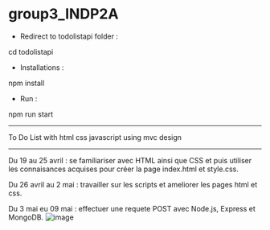 # group3_INDP2A
- Redirect to todolistapi folder : 

cd todolistapi 

- Installations :

npm install
- Run :

npm run start


_____________________________________________________

To Do List with html css javascript using mvc design
_____________________________________________________

Du 19 au 25 avril :  se familiariser avec  HTML ainsi que CSS et puis utiliser les connaisances acquises pour créer la page index.html et style.css.

Du 26 avril au 2 mai : travailler sur les scripts et ameliorer les pages html et css.

Du 3 mai eu 09 mai : effectuer une requete POST avec Node.js, Express et MongoDB. 
![image](https://user-images.githubusercontent.com/60238378/117661799-bda74980-b196-11eb-8997-a0465af915ba.png)


